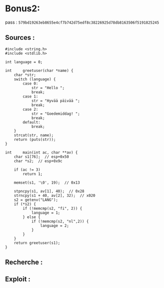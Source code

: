 # Bonus2:

pass : `579bd19263eb8655e4cf7b742d75edf8c38226925d78db8163506f5191825245`

## Sources :
```c=
#include <string.h>
#include <stdlib.h>

int language = 0;

int		greetuser(char *name) {
	char *str;
	switch (language) {
		case 0:
			str = "Hello ";
			break;
		case 1:
			str = "Hyvää päivää ";
			break;
		case 2:
			str = "Goedemiddag! ";
			break;
		default:
			break;
	}
	strcat(str, name);
	return (puts(str));
}

int		main(int ac, char **av) {
	char s1[76];  // esp+0x50
	char *s2;  // esp+0x9c

	if (ac != 3)
		return 1;

	memset(s1, '\0', 19);  // 0x13

	stpncpy(s1, av[1], 40);  // 0x28
	strncpy(s1 + 40, av[2], 32);  // x020
	s2 = getenv("LANG");
	if (*s2) {
		if (!memcmp(s2, "fi", 2)) {
			language = 1;
		} else {
			if (!memcmp(s2, "nl",2)) {
				language = 2;
			}
		}
	}
	return greetuser(s1);
}
```

## Recherche :


## Exploit :

```shell=

```
